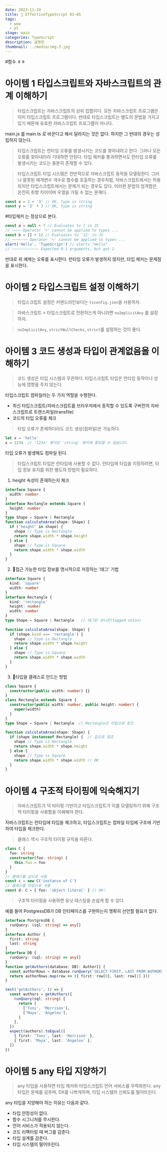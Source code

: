 ```yaml
---
date: 2023-11-19
title: 📖 EffectiveTypeScript 01~05
tags:
  - wow
  - pl
stage: main
categories: TypeScript
description: 설명란
thumbnail: ../media/img-3.jpg
---
```

#함수 ㅎㅎ
# 아이템 1 타입스크립트와 자바스크립트의 관계 이해하기

>타입스크립트는 자바스크립트의 상위 집합이다.
>모든 자바스크립트 프로그램은 이미 타입스크립트 프로그램이다.
>반대로 타입스크립트는 별도의 문법을 가지고 있기 때문에 유효한 자바스크립트 프로그램이 아니다.

main.js 를 main.ts 로 바꾼다고 해서 달라지는 것은 없다.
하지만 그 반대의 경우는 성립하지 않는다.

>타입스크립트는 런타임 오류를 발생시키는 코드를 찾아내려고 한다.
>그러나 모든 오류를 찾아내리라 기대하면 안된다.
>타입 체커를 통과하면서도 런타입 오류를 발생시키는 코드는 충분히 존재할 수 있다.

>타입스크립트 타입 시스템은 전반적으로 자바스크립트 동작을 모델링한다.
>그러나 잘못된 매개변수 개수로 함수를 호출하는 경우처럼,
>자바스크립트에서는 허용되지만 타입스크립트에서는 문제가 되는 경우도 있다.
>이러한 문법의 엄격함은 온전히 취향 차이이며 우열을 가릴 수 없는 문제다.

```typescript
const x = 2 + '3' // OK, type is string  
const y = '2' + 3 // OK, type is string
```

#타입체커 는 정상으로 본다.

```typescript
const a = null + 7 // Evaluates to 7 in JS  
// ~~~~ Operator '+' cannot be applied to types ...  
const b = [] + 12 // Evaluates to '12' in JS  
// ~~~~~~~ Operator '+' cannot be applied to types ...  
alert('Hello', 'TypeScript') // alerts "Hello"  
// ~~~~~~~~~~~~ Expected 0-1 arguments, but got 2  
```

반대로 위 예제는 오류를 표시한다.
런타임 오류가 발생하지 않지만, 타입 체커는 문제점을 표시한다.

# 아이템 2 타입스크립트 설정 이해하기

>타입스크립트 설정은 커맨드라인보다는 `tsconfig.json`을 사용하자.

>자바스크립트 > 타입스크립트로 전환하는게 아니라면 `noImplicitAny` 를 설정하자.

>`noImplicitAny`, `strictNullChecks`, `strict`를 설정하는 것이 좋다.

# 아이템 3 코드 생성과 타입이 관계없음을 이해하기

>코드 생성은 타입 시스템과 무관하다.
>타입스크립트 타입은 런타임 동작이나 성능에 영향을 주지 않는다.

타입스크립트 컴파일러는 두 가지 역할을 수행한다.
- 최신 타입스크립트/자바스크립트를 브라우저에서 동작할 수 있도록 구버전의 자바스크립트로 트랜스파일(transfile)
- 코드의 타입 오류를 체크

>타입 오류가 존재하더라도 코드 생성(컴파일)은 가능하다.

```typescript
let x = 'hello'  
x = 1234  // '1234' 형식은 'string' 형식에 할당할 수 없습니다.
```

타입 오류가 발생해도 컴파일 된다.

>타입스크립트 타입은 런타임에 사용할 수 없다.
>런타임에 타입을 지정하려면, 타입 정보 유지를 위한 별도의 방법이 필요하다.

1. height 속성이 존재하는지 체크

```typescript
interface Square {  
  width: number  
}  
interface Rectangle extends Square {  
  height: number  
}  
type Shape = Square | Rectangle  
function calculateArea(shape: Shape) {  
  if ('height' in shape) {  
    shape // Type is Rectangle  
    return shape.width * shape.height  
  } else {  
    shape // Type is Square  
    return shape.width * shape.width  
  }  
}
```

2. 접근 가능한 타입 정보를 명시적으로 저장하는 '태그' 기법

```typescript
interface Square {  
  kind: 'square'  
  width: number  
}  
interface Rectangle {  
  kind: 'rectangle'  
  height: number  
  width: number  
}  
type Shape = Square | Rectangle   // 태그된 유니온(tagged union)
  
function calculateArea(shape: Shape) {  
  if (shape.kind === 'rectangle') {  
    shape // Type is Rectangle  
    return shape.width * shape.height  
  } else {  
    shape // Type is Square  
    return shape.width * shape.width  
  }  
}
```

3. 타입을 클래스로 만드는 방법

```typescript
class Square {  
  constructor(public width: number) {}  
}  
class Rectangle extends Square {  
  constructor(public width: number, public height: number) {  
    super(width)  
  }  
}  
type Shape = Square | Rectangle  // Rectangle은 타입으로 참조
  
function calculateArea(shape: Shape) {  
  if (shape instanceof Rectangle) {  // 값으로 참조
    shape // Type is Rectangle  
    return shape.width * shape.height  
  } else {  
    shape // Type is Square  
    return shape.width * shape.width // OK  
  }  
}
```

# 아이템 4 구조적 타이핑에 익숙해지기

>자바스크립트가 덕 타이핑 기반이고 타입스크립트가 이를 모델링하기 위해 구조적 타이핑을 사용함을 이해해야 한다.

자바스크립트는 런타임에 타입을 체크하고,
타입스크립트는 컴파일 타입에 구조에 기반하여 타입을 체크한다.

>클래스 역시 구조적 타이핑 규칙을 따른다.

```typescript
class C {  
  foo: string  
  constructor(foo: string) {  
    this.foo = foo  
  }  
}  
// 클래스를 값으로 사용
const c = new C('instance of C')
// 클래스를 타입으로 사용
const d: C = { foo: 'object literal' } // OK!   
```

>구조적 타이핑을 사용하면 유닛 테스팅을 손쉽게 할 수 있다.

예를 들어 PostgressDB가 DB 인터페이스를 구현하는지 명확히 선언할 필요가 없다.

```typescript
interface PostgresDB {  
  runQuery: (sql: string) => any[]  
}  
interface Author {  
  first: string  
  last: string  
}  
interface DB {  
  runQuery: (sql: string) => any[]  
}  
function getAuthors(database: DB): Author[] {  
  const authorRows = database.runQuery(`SELECT FIRST, LAST FROM AUTHORS`)  
  return authorRows.map(row => ({ first: row[0], last: row[1] }))  
}
```

```typescript
test('getAuthors', () => {  
  const authors = getAuthors({  
    runQuery(sql: string) {  
      return [  
        ['Toni', 'Morrison'],  
        ['Maya', 'Angelou'],  
      ]  
    },  
  })  
  expect(authors).toEqual([  
    { first: 'Toni', last: 'Morrison' },  
    { first: 'Maya', last: 'Angelou' },  
  ])  
})
```

# 아이템 5 any 타입 지양하기

>any 타입을 사용하면 타입 체커와 타입스크립트 언어 서비스를 무력화한다.
>any 타입은 문제를 감추며, DX를 나쁘게하며, 타입 시스템의 신뢰도를 떨어뜨린다.

any 타입을 지양해야 하는 이유는 다음과 같다.
- 타입 안정성이 없다.
- 함수 시그니처를 무시한다.
- 언어 서비스가 적용되지 않는다.
- 코드 리팩터링 때 버그를 감춘다.
- 타입 설계를 감춘다.
- 타입 시스템의 떨어뜨린다.
